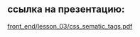 ## ссылка на презентацию:
[front_end/lesson_03/css_sematic_tags.pdf](https://github.com/ait-tr/cohort40.1/blob/main/front_end/lesson_04/css_box_model_04.pdf)